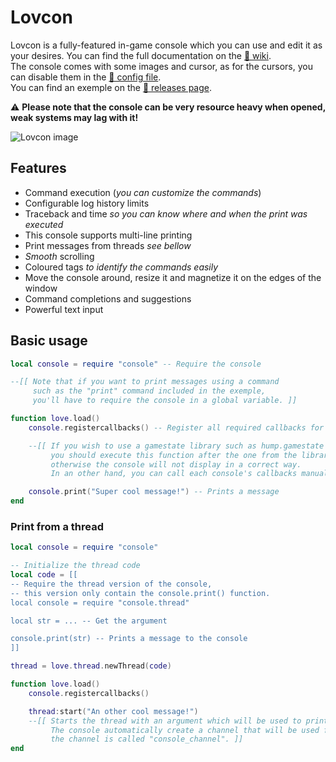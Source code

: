 # Lovcon
Lovcon is a fully-featured in-game console which you can use and edit it as your desires. You can find the full documentation on the [📖 wiki](https://github.com/Quozul/lovcon/wiki).  
The console comes with some images and cursor, as for the cursors, you can disable them in the [📖 config file](https://github.com/Quozul/lovcon/wiki/Config-file).  
You can find an exemple on the [💾 releases page](https://github.com/Quozul/lovcon/releases).

⚠️ **Please note that the console can be very resource heavy when opened, weak systems may lag with it!**

<img src="https://i.imgur.com/1VMfoM2.png" title="Lovcon" alt="Lovcon image"/>

## Features
* Command execution (*you can customize the commands*)
* Configurable log history limits
* Traceback and time *so you can know where and when the print was executed*
* This console supports multi-line printing
* Print messages from threads *see bellow*
* *Smooth* scrolling
* Coloured tags *to identify the commands easily*
* Move the console around, resize it and magnetize it on the edges of the window
* Command completions and suggestions
* Powerful text input

## Basic usage
```LUA
local console = require "console" -- Require the console

--[[ Note that if you want to print messages using a command
     such as the "print" command included in the exemple, 
     you'll have to require the console in a global variable. ]]

function love.load()
    console.registercallbacks() -- Register all required callbacks for the console

    --[[ If you wish to use a gamestate library such as hump.gamestate
         you should execute this function after the one from the library
         otherwise the console will not display in a correct way.
         In an other hand, you can call each console's callbacks manually. ]]

    console.print("Super cool message!") -- Prints a message
end
```

### Print from a thread
```LUA
local console = require "console"

-- Initialize the thread code
local code = [[
-- Require the thread version of the console,
-- this version only contain the console.print() function.
local console = require "console.thread"

local str = ... -- Get the argument

console.print(str) -- Prints a message to the console
]]

thread = love.thread.newThread(code)

function love.load()
    console.registercallbacks()

    thread:start("An other cool message!")
    --[[ Starts the thread with an argument which will be used to print a message.
         The console automatically create a channel that will be used for that,
         the channel is called "console_channel". ]]
end
```